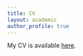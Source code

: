 ```yaml
---
title: CV
layout: academic
author_profile: true
---
```


My CV is available [here](https://www.dropbox.com/s/og03qq8wttu76ek/Mathur%20CV.pdf?dl=0). 

